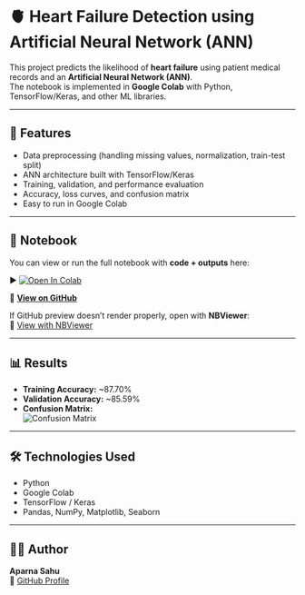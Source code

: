 # 🫀 Heart Failure Detection using Artificial Neural Network (ANN)

This project predicts the likelihood of **heart failure** using patient medical records and an **Artificial Neural Network (ANN)**.  
The notebook is implemented in **Google Colab** with Python, TensorFlow/Keras, and other ML libraries.

---

## 🚀 Features
- Data preprocessing (handling missing values, normalization, train-test split)
- ANN architecture built with TensorFlow/Keras
- Training, validation, and performance evaluation
- Accuracy, loss curves, and confusion matrix
- Easy to run in Google Colab

---

## 📂 Notebook
You can view or run the full notebook with **code + outputs** here:

▶️ [![Open In Colab](https://colab.research.google.com/assets/colab-badge.svg)](https://colab.research.google.com/drive/1enMeu_c3rm37mt73nvnTaJ4Nkfqk8j2w)

🔗 **[View on GitHub](https://github.com/Aparna390243/My-Project/blob/main/Copy_of_Heart_Failure_Prediction_Using_ANN_Model.ipynb)**  


If GitHub preview doesn’t render properly, open with **NBViewer**:  
🔗 [View with NBViewer](https://nbviewer.org/github/Aparna390243/My-Project/blob/main/Copy_of_Heart_Failure_Prediction_Using_ANN_Model.ipynb)

---

## 📊 Results
- **Training Accuracy:** ~87.70%  
- **Validation Accuracy:** ~85.59%  
- **Confusion Matrix:**  
  ![Confusion Matrix](images/confusion_matrix.png)


---

## 🛠️ Technologies Used
- Python  
- Google Colab  
- TensorFlow / Keras  
- Pandas, NumPy, Matplotlib, Seaborn  

---

## 👨‍💻 Author
**Aparna Sahu**  
🔗 [GitHub Profile](https://github.com/Aparna390243)
